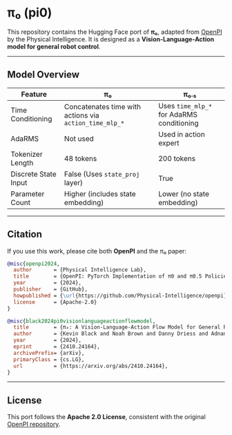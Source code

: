 # π₀ (pi0)

This repository contains the Hugging Face port of **π₀**, adapted from [OpenPI](https://github.com/Physical-Intelligence/openpi) by the Physical Intelligence.
It is designed as a **Vision-Language-Action model for general robot control**.

---

## Model Overview

| Feature              | π₀                                                     | π₀.₅                                      |
| -------------------- | ------------------------------------------------------ | ----------------------------------------- |
| Time Conditioning    | Concatenates time with actions via `action_time_mlp_*` | Uses `time_mlp_*` for AdaRMS conditioning |
| AdaRMS               | Not used                                               | Used in action expert                     |
| Tokenizer Length     | 48 tokens                                              | 200 tokens                                |
| Discrete State Input | False (Uses `state_proj` layer)                        | True                                      |
| Parameter Count      | Higher (includes state embedding)                      | Lower (no state embedding)                |

---

## Citation

If you use this work, please cite both **OpenPI** and the π₀ paper:

```bibtex
@misc{openpi2024,
  author       = {Physical Intelligence Lab},
  title        = {OpenPI: PyTorch Implementation of π0 and π0.5 Policies},
  year         = {2024},
  publisher    = {GitHub},
  howpublished = {\url{https://github.com/Physical-Intelligence/openpi}},
  license      = {Apache-2.0}
}

@misc{black2024pi0visionlanguageactionflowmodel,
  title        = {π₀: A Vision-Language-Action Flow Model for General Robot Control},
  author       = {Kevin Black and Noah Brown and Danny Driess and Adnan Esmail and Michael Equi and Chelsea Finn and Niccolo Fusai and Lachy Groom and Karol Hausman and Brian Ichter and Szymon Jakubczak and Tim Jones and Liyiming Ke and Sergey Levine and Adrian Li-Bell and Mohith Mothukuri and Suraj Nair and Karl Pertsch and Lucy Xiaoyang Shi and James Tanner and Quan Vuong and Anna Walling and Haohuan Wang and Ury Zhilinsky},
  year         = {2024},
  eprint       = {2410.24164},
  archivePrefix= {arXiv},
  primaryClass = {cs.LG},
  url          = {https://arxiv.org/abs/2410.24164},
}
```

---

## License

This port follows the **Apache 2.0 License**, consistent with the original [OpenPI repository](https://github.com/Physical-Intelligence/openpi).
